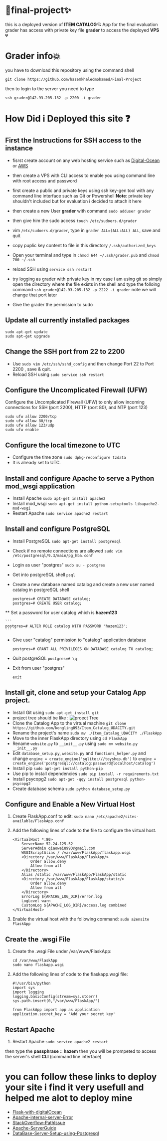 # :dizzy:final-project:sparkles:
this is a deployed version of **ITEM CATALOG**:cupid: App for the final evaluation grader has access with private key file **grader** to access the deployed **VPS** :broken_heart:

# **Grader info**:boom:
you have to download this repository using the command shell
```
git clone https://github.com/hazemkhaledmohamed/Final-Project 
```
then to login to the server you need to type 
```
ssh grader@142.93.205.132 -p 2200 -i grader
```
# How Did i Deployed this site :question:
## First the Instructions for SSH access to the instance
* fisrst create account on any web hosting service such as [Digital-Ocean](https://www.digitalocean.com/) or [AWS](https://aws.amazon.com/)
* then create a VPS with CLI access to enable you using command line with root access and password
* first create a public and private keys using ssh key-gen tool with any command line interface such as Git or Powershell
**Note**:
private key shouldn't included but for evaluation i decided to attach it here

* then create a new User **grader** with command ``` sudo adduser grader ``` 
* then give him the sudo access ```touch /etc/sudoers.d/grader```
* vim ```/etc/sudoers.d/grader```, type in ```grader ALL=(ALL:ALL) ALL```, save and quit
* copy puplic key content to file in this directory ``` /.ssh/authorized_keys ```
* Open your terminal and type in ``` chmod 644 ~/.ssh/grader.pub ``` and ``` chmod 700 ~/.ssh ```
* reload SSH using `service ssh restart`
* try logging as grader with private key in my case i am using git so simply open the directory where the file exists in the shell and type the folloing command ``` ssh grader@142.93.205.132 -p 2222 -i grader ``` note we will change that port later
* Give the grader the permission to sudo

## Update all currently installed packages
	sudo apt-get update
	sudo apt-get upgrade

## Change the SSH port from 22 to 2200
* Use `sudo vim /etc/ssh/sshd_config` and then change Port 22 to Port 2200 , save & quit.
* Reload SSH using `sudo service ssh restart`

## Configure the Uncomplicated Firewall (UFW)

Configure the Uncomplicated Firewall (UFW) to only allow incoming connections for SSH (port 2200), HTTP (port 80), and NTP (port 123)

	sudo ufw allow 2200/tcp
	sudo ufw allow 80/tcp
	sudo ufw allow 123/udp
	sudo ufw enable 
## Configure the local timezone to UTC
* Configure the time zone `sudo dpkg-reconfigure tzdata`
* It is already set to UTC.

## Install and configure Apache to serve a Python mod_wsgi application
* Install Apache `sudo apt-get install apache2`
* Install mod_wsgi `sudo apt-get install python-setuptools libapache2-mod-wsgi`
* Restart Apache `sudo service apache2 restart`

## Install and configure PostgreSQL
* Install PostgreSQL `sudo apt-get install postgresql`
* Check if no remote connections are allowed `sudo vim /etc/postgresql/9.3/main/pg_hba.conf`
* Login as user "postgres" `sudo su - postgres`
* Get into postgreSQL shell `psql`
* Create a new database named catalog  and create a new user named catalog in postgreSQL shell
	
	```
	postgres=# CREATE DATABASE catalog;
	postgres=# CREATE USER catalog;
	```
** Set a password for user catalog which is **hazem123**
	
	```
	postgres=# ALTER ROLE catalog WITH PASSWORD 'hazem123';
	```
* Give user "catalog" permission to "catalog" application database
	
	```
	postgres=# GRANT ALL PRIVILEGES ON DATABASE catalog TO catalog;
	```
* Quit postgreSQL `postgres=# \q`
* Exit from user "postgres" 
	
	```
	exit
	```
 
## Install git, clone and setup your Catalog App project.
* Install Git using `sudo apt-get install git`
* project tree should be like :
![proect Tree](https://drive.google.com/drive/my-drive)
* Clone the Catalog App to the virtual machine `git clone https://github.com/kongling893/Item_Catalog_UDACITY.git`
* Rename the project's name `sudo mv ./Item_Catalog_UDACITY ./FlaskApp`
* Move to the inner FlaskApp directory using `cd FlaskApp`
* Rename `website.py` to `__init__.py` using `sudo mv website.py __init__.py`
* Edit `database_setup.py`, `website.py` and `functions_helper.py` and change `engine = create_engine('sqlite:///toyshop.db')` to `engine = create_engine('postgresql://catalog:password@localhost/catalog')`
* Install pip `sudo apt-get install python-pip`
* Use pip to install dependencies `sudo pip install -r requirements.txt`
* Install psycopg2 `sudo apt-get -qqy install postgresql python-psycopg2`
* Create database schema `sudo python database_setup.py`

## Configure and Enable a New Virtual Host
1. Create FlaskApp.conf to edit: `sudo nano /etc/apache2/sites-available/FlaskApp.conf`
2. Add the following lines of code to the file to configure the virtual host. 
	
	```
	<VirtualHost *:80>
		ServerName 52.24.125.52
		ServerAdmin qiaowei8993@gmail.com
		WSGIScriptAlias / /var/www/FlaskApp/flaskapp.wsgi
		<Directory /var/www/FlaskApp/FlaskApp/>
			Order allow,deny
			Allow from all
		</Directory>
		Alias /static /var/www/FlaskApp/FlaskApp/static
		<Directory /var/www/FlaskApp/FlaskApp/static/>
			Order allow,deny
			Allow from all
		</Directory>
		ErrorLog ${APACHE_LOG_DIR}/error.log
		LogLevel warn
		CustomLog ${APACHE_LOG_DIR}/access.log combined
	</VirtualHost>
	```
3. Enable the virtual host with the following command: `sudo a2ensite FlaskApp`

## Create the .wsgi File
1. Create the .wsgi File under /var/www/FlaskApp: 
	
	```
	cd /var/www/FlaskApp
	sudo nano flaskapp.wsgi 
	```
2. Add the following lines of code to the flaskapp.wsgi file:
	
	```
	#!/usr/bin/python
	import sys
	import logging
	logging.basicConfig(stream=sys.stderr)
	sys.path.insert(0,"/var/www/FlaskApp/")

	from FlaskApp import app as application
	application.secret_key = 'Add your secret key'
	```

## Restart Apache
1. Restart Apache `sudo service apache2 restart `















































then type the **passphrase** :: **hazem** then you will be prompeted to access the server's shell **CLI** (command line interface)
# **you can follow these links to deploy your site i find it very usefull and helped me alot to deploy mine**
* [Flask-with-digitalOcean](https://www.digitalocean.com/community/tutorials/how-to-deploy-a-flask-application-on-an-ubuntu-vps)
* [Apache-internal-server-Error](https://www.digitalocean.com/community/questions/500-internal-server-error-how-can-i-fix-this-this-website-was-supposed-to-be-a-christmas-present)
* [StackOverflow-PathIssue](https://stackoverflow.com/questions/7302619/operationalerror-operationalerror-unable-to-open-database-file-none-none)
* [Apache-ServerGuide](https://help.ubuntu.com/lts/serverguide/httpd.html)
* [DataBase-Server-Setup-using-Postgresql](https://o7planning.org/en/11325/installing-and-configuring-postgresql-database-on-ubuntu-server)

